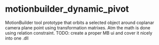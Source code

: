 # motionbuilder_dynamic_pivot
MotionBuilder tool prototype that orbits a selected object around coplanar camera plane point using transformation matrixes. 
Atm the math is done using relation constraint. TODO: create a proper MB ui and cover it nicely into one .dll

